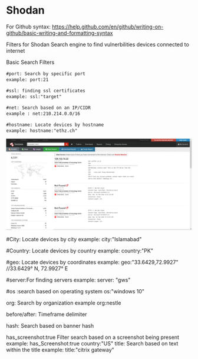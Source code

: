 # Shodan
For Github syntax: https://help.github.com/en/github/writing-on-github/basic-writing-and-formatting-syntax

Filters for Shodan Search engine to find vulnerbilities devices connected to internet

Basic Search Filters
```
#port: Search by specific port
example: port:21
```
```
#ssl: finding ssl certificates
example: ssl:"target"
```
```
#net: Search based on an IP/CIDR
example : net:210.214.0.0/16
```
```
#hostname: Locate devices by hostname
example: hostname:"ethz.ch"
```
![Hostname_shodan](https://github.com/TheLeopardsH/Shodan/blob/master/hostname.PNG)

#City: Locate devices by city
example:  city:"Islamabad"

#Country: Locate devices by country
example: country:"PK"

#geo: Locate devices by coordinates
example: geo:"33.6429,72.9927"   //33.6429° N, 72.9927° E

#server:For finding servers
example: server: "gws"

#os :search based on operating system
os:"windows 10"

org: Search by organization
example org:nestle

before/after: Timeframe delimiter

hash: Search based on banner hash

has_screenshot:true Filter search based on a screenshot being present
example: has_Screenshot:true country:"US"
title: Search based on text within the title
example: title:"citrix gateway"
``` 



